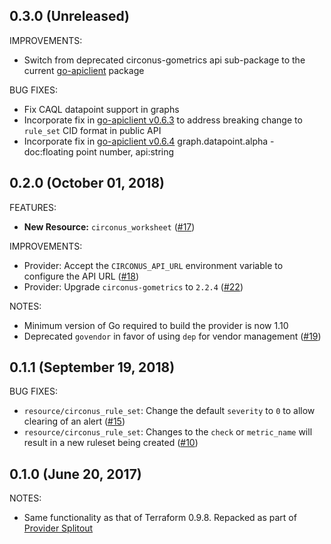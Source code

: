 ## 0.3.0 (Unreleased)

IMPROVEMENTS:

* Switch from deprecated circonus-gometrics api sub-package to the current [go-apiclient](https://github.com/circonus-labs/go-apiclient) package

BUG FIXES:

* Fix CAQL datapoint support in graphs
* Incorporate fix in [go-apiclient v0.6.3](https://github.com/circonus-labs/go-apiclient/releases/tag/v0.6.3) to address breaking change to `rule_set` CID format in public API
* Incorporate fix in [go-apiclient v0.6.4](https://github.com/circonus-labs/go-apiclient/releases/tag/v0.6.4) graph.datapoint.alpha - doc:floating point number, api:string

## 0.2.0 (October 01, 2018)

FEATURES:

* **New Resource:** `circonus_worksheet` ([#17](https://github.com/terraform-providers/terraform-provider-circonus/pull/17))

IMPROVEMENTS:

* Provider: Accept the `CIRCONUS_API_URL` environment variable to configure the API URL ([#18](https://github.com/terraform-providers/terraform-provider-circonus/pull/18))
* Provider: Upgrade `circonus-gometrics` to `2.2.4` ([#22](https://github.com/terraform-providers/terraform-provider-circonus/pull/22))

NOTES:

* Minimum version of Go required to build the provider is now 1.10
* Deprecated `govendor` in favor of using `dep` for vendor management ([#19](https://github.com/terraform-providers/terraform-provider-circonus/pull/19))

## 0.1.1 (September 19, 2018)

BUG FIXES:

* `resource/circonus_rule_set`: Change the default `severity` to `0` to allow clearing of an alert ([#15](https://github.com/terraform-providers/terraform-provider-circonus/pull/15))
* `resource/circonus_rule_set`: Changes to the `check` or `metric_name` will result in a new ruleset being created ([#10](https://github.com/terraform-providers/terraform-provider-circonus/pull/10))

## 0.1.0 (June 20, 2017)

NOTES:

* Same functionality as that of Terraform 0.9.8. Repacked as part of [Provider Splitout](https://www.hashicorp.com/blog/upcoming-provider-changes-in-terraform-0-10/)
